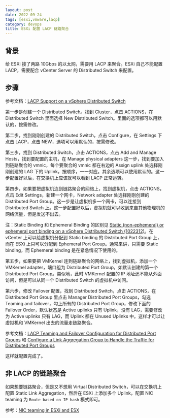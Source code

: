 ```yaml
---
layout: post
date: 2022-09-24
tags: [esxi,vmware,lacp]
category: devops
title: ESXi 配置 LACP 链路聚合
---
```


## 背景

给 ESXi 接了两路 10Gbps 的以太网，需要用 LACP 来聚合。ESXi 自己不能配置 LACP，需要配合 vCenter Server 的 Distributed Switch 来配置。

## 步骤

参考文档：[LACP Support on a vSphere Distributed Switch](https://docs.vmware.com/en/VMware-vSphere/7.0/com.vmware.vsphere.networking.doc/GUID-0D1EF5B4-7581-480B-B99D-5714B42CD7A9.html)

第一步是创建一个 Distributed Switch。找到 Cluster，点击 ACTIONS，在 Distributed Switch 里面选择 New Distributed Switch。里面的选项都可以用默认的，按需修改。

第二步，找到刚刚创建的 Distributed Switch，点击 Configure，在 Settings 下点击 LACP，点击 NEW，选项可以用默认的，按需修改。

第三步，找到 Distributed Switch，点击 ACTIONS，点击 Add and Manage Hosts，找到要配置的主机，在 Manage physical adapters 这一步，找到要加入到链路聚合的 vmnic，每个要聚合的 vmnic 都在右边的 Assign uplink 处选择刚刚创建的 LAG 下的 Uplink，按顺序，一一对应。其余选项可以使用默认的。这一步配置好以后，在交换机上应该就可以看到 LACP 正常运转。

第四步，如果要把虚拟机连到链路聚合的网络上，找到虚拟机，点击 ACTIONS，点击 Edit Settings，新建一个网卡，Network adapter 处选择刚刚创建的 Distributed Port Group。这一步是让虚拟机多一个网卡，可以连接到 Distributed Switch 上。这一步配置好以后，虚拟机就可以收到来自其他物理机的网络流量，但是发送不出去。

注：Static Binding 和 Ephemeral Binding 的区别见 [Static (non-ephemeral) or ephemeral port binding on a vSphere Distributed Switch (1022312)](https://kb.vmware.com/s/article/1022312)。在 vCenter 上可以给虚拟机分配到 Static binding 的 Distributed Port Group 上，而在 ESXi 上只可以分配到 Ephemeral Port Group。通常来讲，只需要 Static binding，而 Ephemeral binding 是在紧急情况下使用的。

第五步，如果要把 VMKernel 连到链路聚合的网络上，找到虚拟机，添加一个 VMKernel adapter，端口组为 Distributed Port Group，如默认创建的第一个 Distributed Port Group。类似地，此时 VMKernel 配置的 IP 地址还不能从外面访问，但是可以从同一个 Distributed Switch 的虚拟机中访问。

第六步，修改 Failover 配置，找到 Distributed Switch，点击 ACTIONS，在 Distributed Port Group 里点击 Manager Distributed Port Groups，勾选 Teaming and failover，勾上所有的 Distributed Port Group，修改下面的 Failover Order，默认状态是 Active uplinks 只有 Uplink，没有 LAG，需要修改为 Active uplinks 只有 LAG，而 Uplink 都在 Unused Uplinks 中。这样才可以让虚拟机和 VMKernel 出去的流量走链路聚合。

参考文档：[LACP Teaming and Failover Configuration for Distributed Port Groups](https://docs.vmware.com/en/VMware-vSphere/7.0/com.vmware.vsphere.networking.doc/GUID-9454ED41-6CFC-49F1-9982-34C1276F775A.html) 和 [Configure a Link Aggregation Group to Handle the Traffic for Distributed Port Groups](https://docs.vmware.com/en/VMware-vSphere/7.0/com.vmware.vsphere.networking.doc/GUID-45DF45A6-DBDB-4386-85BF-400797683D05.html)

这样就配置完成了。

## 非 LACP 的链路聚合

如果想要链路聚合，但是又不想用 Virtual Distributed Switch，可以在交换机上配置 Static Link Aggregation，然后在 ESXi 上添加多个 Uplink，配置 NIC teaming 为 `Route based on IP hash` 模式即可。

参考：[NIC teaming in ESXi and ESX](https://kb.vmware.com/s/article/1004088)